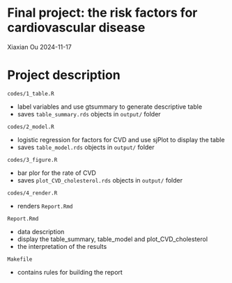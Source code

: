 Final project: the risk factors for cardiovascular disease
================
Xiaxian Ou
2024-11-17

# Project description

`codes/1_table.R`

- label variables and use gtsummary to generate descriptive table
- saves `table_summary.rds` objects in `output/` folder

`codes/2_model.R`

- logistic regression for factors for CVD and use sjPlot to display the
  table
- saves `table_model.rds` objects in `output/` folder

`codes/3_figure.R`

- bar plor for the rate of CVD
- saves `plot_CVD_cholesterol.rds` objects in `output/` folder

`codes/4_render.R`

- renders `Report.Rmd`

`Report.Rmd`

- data description
- display the table_summary, table_model and plot_CVD_cholesterol
- the interpretation of the results

`Makefile`

- contains rules for building the report
